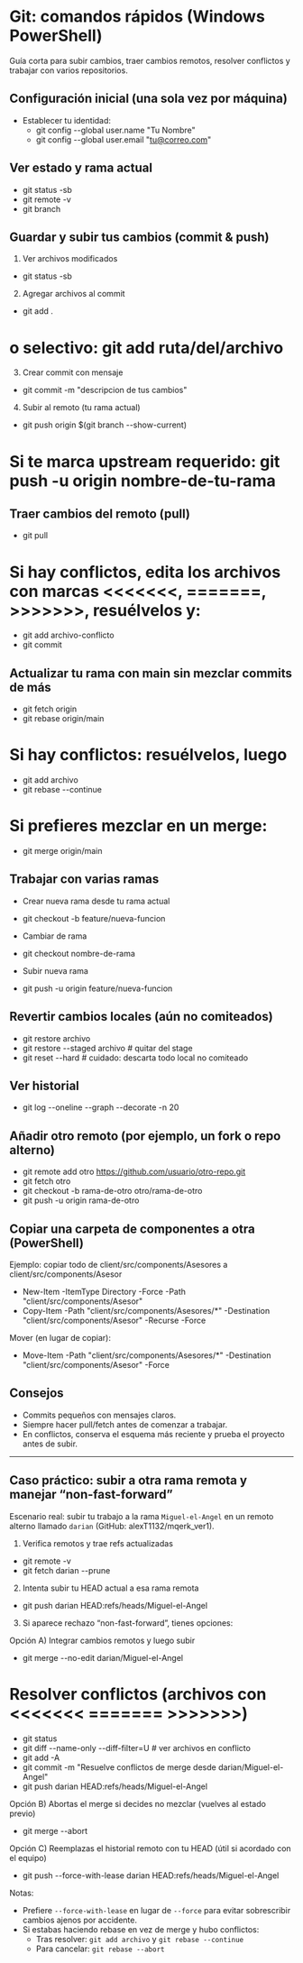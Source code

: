 # Git: comandos rápidos (Windows PowerShell)

Guía corta para subir cambios, traer cambios remotos, resolver conflictos y trabajar con varios repositorios.

## Configuración inicial (una sola vez por máquina)
- Establecer tu identidad:
  - git config --global user.name "Tu Nombre"
  - git config --global user.email "tu@correo.com"

## Ver estado y rama actual
- git status -sb
- git remote -v
- git branch

## Guardar y subir tus cambios (commit & push)
1) Ver archivos modificados
- git status -sb

2) Agregar archivos al commit
- git add .
# o selectivo: git add ruta/del/archivo

3) Crear commit con mensaje
- git commit -m "descripcion de tus cambios"

4) Subir al remoto (tu rama actual)
- git push origin $(git branch --show-current)
# Si te marca upstream requerido: git push -u origin nombre-de-tu-rama

## Traer cambios del remoto (pull)
- git pull
# Si hay conflictos, edita los archivos con marcas <<<<<<<, =======, >>>>>>>, resuélvelos y:
- git add archivo-conflicto
- git commit

## Actualizar tu rama con main sin mezclar commits de más
- git fetch origin
- git rebase origin/main
# Si hay conflictos: resuélvelos, luego
- git add archivo
- git rebase --continue
# Si prefieres mezclar en un merge:
- git merge origin/main

## Trabajar con varias ramas
- Crear nueva rama desde tu rama actual
- git checkout -b feature/nueva-funcion

- Cambiar de rama
- git checkout nombre-de-rama

- Subir nueva rama
- git push -u origin feature/nueva-funcion

## Revertir cambios locales (aún no comiteados)
- git restore archivo
- git restore --staged archivo  # quitar del stage
- git reset --hard              # cuidado: descarta todo local no comiteado

## Ver historial
- git log --oneline --graph --decorate -n 20

## Añadir otro remoto (por ejemplo, un fork o repo alterno)
- git remote add otro https://github.com/usuario/otro-repo.git
- git fetch otro
- git checkout -b rama-de-otro otro/rama-de-otro
- git push -u origin rama-de-otro

## Copiar una carpeta de componentes a otra (PowerShell)
Ejemplo: copiar todo de client/src/components/Asesores a client/src/components/Asesor
- New-Item -ItemType Directory -Force -Path "client/src/components/Asesor"
- Copy-Item -Path "client/src/components/Asesores/*" -Destination "client/src/components/Asesor" -Recurse -Force

Mover (en lugar de copiar):
- Move-Item -Path "client/src/components/Asesores/*" -Destination "client/src/components/Asesor" -Force

## Consejos
- Commits pequeños con mensajes claros.
- Siempre hacer pull/fetch antes de comenzar a trabajar.
- En conflictos, conserva el esquema más reciente y prueba el proyecto antes de subir.

---

## Caso práctico: subir a otra rama remota y manejar “non-fast-forward”
Escenario real: subir tu trabajo a la rama `Miguel-el-Angel` en un remoto alterno llamado `darian` (GitHub: alexT1132/mqerk_ver1).

1) Verifica remotos y trae refs actualizadas
- git remote -v
- git fetch darian --prune

2) Intenta subir tu HEAD actual a esa rama remota
- git push darian HEAD:refs/heads/Miguel-el-Angel

3) Si aparece rechazo “non-fast-forward”, tienes opciones:

Opción A) Integrar cambios remotos y luego subir
- git merge --no-edit darian/Miguel-el-Angel
# Resolver conflictos (archivos con <<<<<<< ======= >>>>>>>)
- git status
- git diff --name-only --diff-filter=U   # ver archivos en conflicto
- git add -A
- git commit -m "Resuelve conflictos de merge desde darian/Miguel-el-Angel"
- git push darian HEAD:refs/heads/Miguel-el-Angel

Opción B) Abortas el merge si decides no mezclar (vuelves al estado previo)
- git merge --abort

Opción C) Reemplazas el historial remoto con tu HEAD (útil si acordado con el equipo)
- git push --force-with-lease darian HEAD:refs/heads/Miguel-el-Angel

Notas:
- Prefiere `--force-with-lease` en lugar de `--force` para evitar sobrescribir cambios ajenos por accidente.
- Si estabas haciendo rebase en vez de merge y hubo conflictos:
  - Tras resolver: `git add archivo` y `git rebase --continue`
  - Para cancelar: `git rebase --abort`

